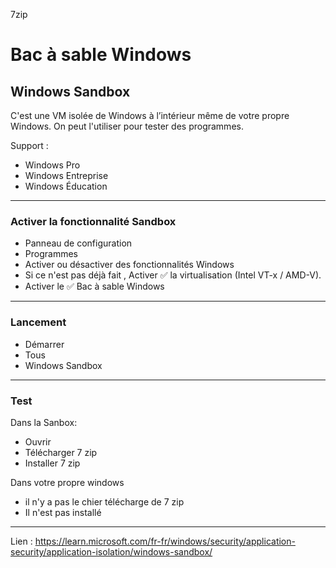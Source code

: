 7zip
# Bac à sable Windows
## Windows Sandbox

C'est une VM isolée de Windows à l’intérieur même de votre propre Windows.
On peut l'utiliser pour tester des programmes.

Support : 
*   Windows Pro
* 	Windows Entreprise
* 	Windows Éducation

-----

### Activer la fonctionnalité Sandbox

* Panneau de configuration
* Programmes
* Activer ou désactiver des fonctionnalités Windows
* Si ce n'est pas déjà fait , Activer ✅ la virtualisation (Intel VT-x / AMD-V).
* Activer le ✅ Bac à sable Windows

-----

### Lancement

* Démarrer
* Tous
* Windows Sandbox

-----

### Test
Dans la Sanbox:
* Ouvrir
* Télécharger 7 zip
* Installer 7 zip

Dans votre propre windows 
* il n'y a pas le chier télécharge de 7 zip
* Il n'est pas installé

-----

Lien : https://learn.microsoft.com/fr-fr/windows/security/application-security/application-isolation/windows-sandbox/
